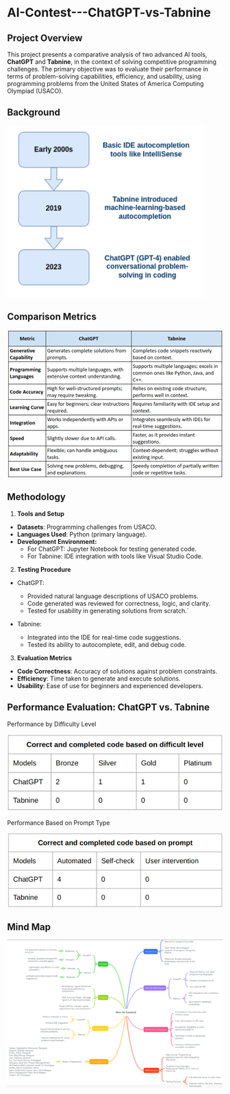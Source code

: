 # AI-Contest---ChatGPT-vs-Tabnine


## Project Overview

This project presents a comparative analysis of two advanced AI tools, **ChatGPT** and **Tabnine**, in the context of solving 
competitive programming challenges. The primary objective was to evaluate their performance in terms of problem-solving 
capabilities, efficiency, and usability, using programming problems from the United States of America Computing Olympiad (USACO).

## Background 

![img_4.png](images/img_4.png)

## Comparison Metrics

![img.png](images/img.png)


## Methodology

1. **Tools and Setup**

* **Datasets**: Programming challenges from USACO.
* **Languages Used**: Python (primary language).
* **Development Environment:**
  * For ChatGPT: Jupyter Notebook for testing generated code.
  * For Tabnine: IDE integration with tools like Visual Studio Code.

2. **Testing Procedure**


* ChatGPT:

    * Provided natural language descriptions of USACO problems.
    * Code generated was reviewed for correctness, logic, and clarity.
    * Tested for usability in generating solutions from scratch.`

* Tabnine:

  * Integrated into the IDE for real-time code suggestions.
  * Tested its ability to autocomplete, edit, and debug code.

3. **Evaluation Metrics**

* **Code Correctness**: Accuracy of solutions against problem constraints.
* **Efficiency**: Time taken to generate and execute solutions.
* **Usability**: Ease of use for beginners and experienced developers.


## Performance Evaluation: ChatGPT vs. Tabnine

Performance by Difficulty Level

![img_1.png](images/img_1.png)

Performance Based on Prompt Type

![img_2.png](images/img_2.png)


## Mind Map

![img_3.png](images/img_3.png)












